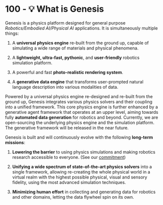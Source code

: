 # 100 - 💡 What is Genesis

Genesis is a physics platform designed for general purpose *Robotics/Embodied AI/Physical AI* applications. It is simultaneously multiple things:

1. A **universal physics engine** re-built from the ground up, capable of simulating a wide range of materials and physical phenomena.

2. A **lightweight, ultra-fast, pythonic**, and **user-friendly** robotics simulation platform.

3. A powerful and fast **photo-realistic rendering system**.

4. A **generative data engine** that transforms user-prompted natural language description into various modalities of data.

Powered by a universal physics engine re-designed and re-built from the ground up, Genesis integrates various physics solvers and their coupling into a unified framework. This core physics engine is further enhanced by a generative agent framework that operates at an upper level, aiming towards fully **automated data generation** for robotics and beyond. Currently, we are open-sourcing the underlying physics engine and the simulation platform. The generative framework will be released in the near future.

Genesis is built and will continuously evolve with the following **long-term missions**:

1. **Lowering the barrier** to using physics simulations and making robotics research accessible to everyone. (See our [commitment](https://genesis-world.readthedocs.io/en/latest/user_guide/overview/mission.html))

2. **Unifying a wide spectrum of state-of-the-art physics solvers** into a single framework, allowing re-creating the whole physical world in a virtual realm with the highest possible physical, visual and sensory fidelity, using the most advanced simulation techniques.

3. **Minimizing human effort** in collecting and generating data for robotics and other domains, letting the data flywheel spin on its own.